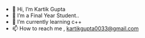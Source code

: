 - 👋 Hi, I’m Kartik Gupta
- 👀 I’m a Final Year Student..
- 🌱 I’m currently learning c++
- 📫 How to reach me , kartikgupta0033@gmail.com

<!---
kartikwins/kartikwins is a ✨ special ✨ repository because its `README.md` (this file) appears on your GitHub profile.
You can click the Preview link to take a look at your changes.
--->
